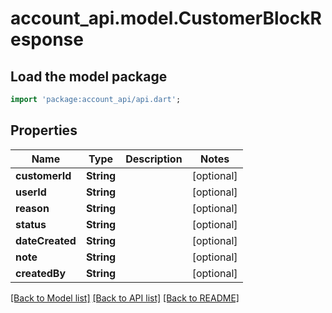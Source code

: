 # account_api.model.CustomerBlockResponse

## Load the model package
```dart
import 'package:account_api/api.dart';
```

## Properties
Name | Type | Description | Notes
------------ | ------------- | ------------- | -------------
**customerId** | **String** |  | [optional] 
**userId** | **String** |  | [optional] 
**reason** | **String** |  | [optional] 
**status** | **String** |  | [optional] 
**dateCreated** | **String** |  | [optional] 
**note** | **String** |  | [optional] 
**createdBy** | **String** |  | [optional] 

[[Back to Model list]](../README.md#documentation-for-models) [[Back to API list]](../README.md#documentation-for-api-endpoints) [[Back to README]](../README.md)


